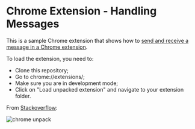 Chrome Extension - Handling Messages
=====================================

This is a sample Chrome extension that shows how to [send and receive a message in a Chrome extension](). 

To load the extension, you need to:

* Clone this repository;
* Go to chrome://extensions/;
* Make sure you are in development mode;
* Click on "Load unpacked extension" and navigate to your extension folder.

From [Stackoverflow](http://stackoverflow.com/questions/11048205/cannot-launch-a-app-with-chrome-extension-with-forge-trigger-io):

![chrome unpack](http://store-production-images.s3.amazonaws.com/blog/chrome-extension/load-chrome-extension.png)
